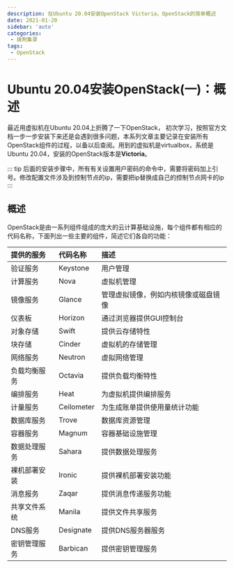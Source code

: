 ```yaml
---
description: 在Ubuntu 20.04安装OpenStack Victoria，OpenStack的简单概述
date: 2021-01-20
sidebar: 'auto'
categories:
 - 拨荆集录
tags:
 - OpenStack
---
```


# Ubuntu 20.04安装OpenStack(一)：概述

最近用虚拟机在Ubuntu 20.04上折腾了一下OpenStack， 初次学习，按照官方文档一步一步安装下来还是会遇到很多问题，本系列文章主要记录在安装所有OpenStack组件的过程，以备以后查阅。用到的虚拟机是virtualbox，系统是Ubuntu 20.04，安装的OpenStack版本是**Victoria**。

::: tip
后面的安装步骤中，所有有关设置用户密码的命令中，需要将密码加上引号。修改配置文件涉及到控制节点的ip，需要把ip替换成自己的控制节点网卡的ip
:::

## 概述

OpenStack是由一系列组件组成的庞大的云计算基础设施，每个组件都有相应的代码名称，下面列出一些主要的组件，简述它们各自的功能：

| 提供的服务   | 代码名称   | 描述                                 |
| :----------- | :--------- | :----------------------------------- |
| 验证服务     | Keystone   | 用户管理                             |
| 计算服务     | Nova       | 虚拟机管理                           |
| 镜像服务     | Glance     | 管理虚拟镜像，例如内核镜像或磁盘镜像 |
| 仪表板       | Horizon    | 通过浏览器提供GUI控制台              |
| 对象存储     | Swift      | 提供云存储特性                       |
| 块存储       | Cinder     | 虚拟机的存储管理                     |
| 网络服务     | Neutron    | 虚拟网络管理                         |
| 负载均衡服务 | Octavia    | 提供负载均衡特性                     |
| 编排服务     | Heat       | 为虚拟机提供编排服务                 |
| 计量服务     | Ceilometer | 为生成账单提供使用量统计功能         |
| 数据库服务   | Trove      | 数据库资源管理                       |
| 容器服务     | Magnum     | 容器基础设施管理                     |
| 数据处理服务 | Sahara     | 提供数据处理服务                     |
| 裸机部署安装 | Ironic     | 提供裸机部署安装功能                 |
| 消息报务     | Zaqar      | 提供消息传递服务功能                 |
| 共享文件系统 | Manila     | 提供文件共享服务                     |
| DNS服务      | Designate  | 提供DNS服务器服务                    |
| 密钥管理服务 | Barbican   | 提供密钥管理服务                     |

